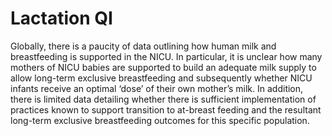 # Lactation QI

Globally, there is a paucity of data outlining how human milk and breastfeeding is supported in the NICU. In particular, it is unclear how many mothers of NICU babies are supported to build an adequate milk supply to allow long-term exclusive breastfeeding and subsequently whether NICU infants receive an optimal ‘dose’ of their own mother’s milk. In addition, there is limited data detailing whether there is sufficient implementation of practices known to support transition to at-breast feeding and the resultant long-term exclusive breastfeeding outcomes for this specific population.

